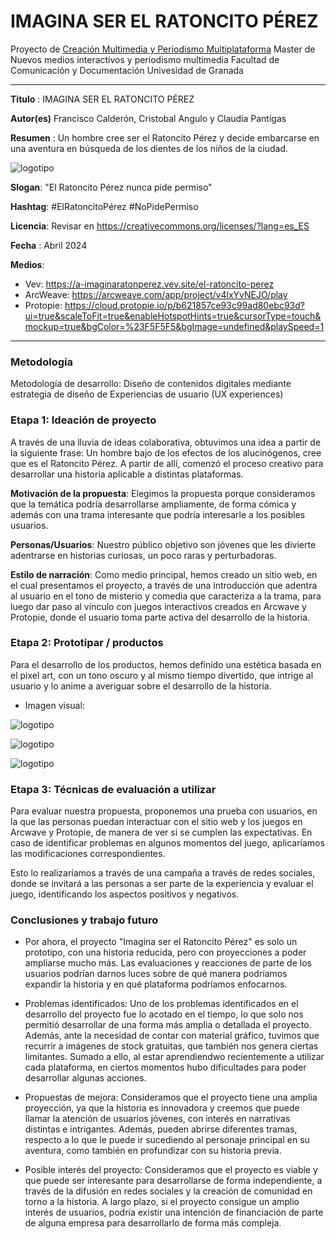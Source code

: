 # IMAGINA SER EL RATONCITO PÉREZ 

Proyecto de [Creación Multimedia y Periodismo Multiplataforma](https://github.com/mgea/PeriodismoMultimedia)
Master de Nuevos medios interactivos y periodismo multimedia
Facultad de Comunicación y Documentación
Univesidad de Granada  

----

**Titulo** : IMAGINA SER EL RATONCITO PÉREZ

**Autor(es)** Francisco Calderón, Cristobal Angulo y Claudia Pantigas 

**Resumen** : Un hombre cree ser el Ratoncito Pérez y decide embarcarse en una aventura en búsqueda de los dientes de los niños de la ciudad.

![logotipo](https://iili.io/J8YIUHN.jpg)

**Slogan**: "El Ratoncito Pérez nunca pide permiso"

**Hashtag**: #ElRatoncitoPérez #NoPidePermiso

**Licencia**:  Revisar en https://creativecommons.org/licenses/?lang=es_ES

**Fecha** : Abril 2024

**Medios**:


* Vev: https://a-imaginaratonperez.vev.site/el-ratoncito-perez
* ArcWeave: https://arcweave.com/app/project/v4lxYvNEJO/play
* Protopie: https://cloud.protopie.io/p/b621857ce93c99ad80ebc93d?ui=true&scaleToFit=true&enableHotspotHints=true&cursorType=touch&mockup=true&bgColor=%23F5F5F5&bgImage=undefined&playSpeed=1

--- 

### Metodología

Metodología de desarrollo: Diseño de contenidos digitales mediante estrategia de diseño de Experiencias de usuario (UX experiences) 

### Etapa 1: Ideación de proyecto 

A través de una lluvia de ideas colaborativa, obtuvimos una idea a partir de la siguiente frase: Un hombre bajo de los efectos de los alucinógenos, cree que es el Ratoncito Pérez. A partir de allí, comenzó el proceso creativo para desarrollar una historia aplicable a distintas plataformas. 

**Motivación de la propuesta**: Elegimos la propuesta porque consideramos que la temática podría desarrollarse ampliamente, de forma cómica y además con una trama interesante que podría interesarle a los posibles usuarios. 

**Personas/Usuarios**: Nuestro público objetivo son jóvenes que les divierte adentrarse en historias curiosas, un poco raras y perturbadoras.

**Estilo de narración**: Como medio principal, hemos creado un sitio web, en el cual presentamos el proyecto, a través de una introducción que adentra al usuario en el tono de misterio y comedia que caracteriza a la trama, para luego dar paso al vínculo con juegos interactivos creados en Arcwave y Protopie, donde el usuario toma parte activa del desarrollo de la historia. 


### Etapa 2: Prototipar / productos 

Para el desarrollo de los productos, hemos definido una estética basada en el pixel art, con un tono oscuro y al mismo tiempo divertido, que intrige al usuario y lo anime a averiguar sobre el desarrollo de la historia. 

* Imagen visual:

![logotipo](https://storage.googleapis.com/media.arcweave.com/ProdServer/projects/v4lxYvNEJO/images/1713116634_661c15da38197.png)

![logotipo](https://storage.googleapis.com/media.arcweave.com/ProdServer/projects/v4lxYvNEJO/images/1713117259_661c184b099f3.png)

![logotipo](https://storage.googleapis.com/media.arcweave.com/ProdServer/projects/v4lxYvNEJO/images/1713116941_661c170d72bc1.jpeg)


### Etapa 3: Técnicas de evaluación a utilizar

Para evaluar nuestra propuesta, proponemos una prueba con usuarios, en la que las personas puedan interactuar con el sitio web y los juegos en Arcwave y Protopie, de manera de ver si se cumplen las expectativas. En caso de identificar problemas en algunos momentos del juego, aplicaríamos las modificaciones correspondientes. 

Esto lo realizaríamos a través de una campaña a través de redes sociales, donde se invitará a las personas a ser parte de la experiencia y evaluar el juego, identificando los aspectos positivos y negativos. 


### Conclusiones y trabajo futuro

* Por ahora, el proyecto "Imagina ser el Ratoncito Pérez" es solo un prototipo, con una historia reducida, pero con proyecciones a poder ampliarse mucho más. Las evaluaciones y reacciones de parte de los usuarios podrían darnos luces sobre de qué manera podríamos expandir la historia y en qué plataforma podríamos enfocarnos. 
  
* Problemas identificados: Uno de los problemas identificados en el desarrollo del proyecto fue lo acotado en el tiempo, lo que solo nos permitió desarrollar de una forma más amplia o detallada el proyecto. Además, ante la necesidad de contar con material gráfico, tuvimos que recurrir a imágenes de stock gratuitas, que también nos genera ciertas limitantes. Sumado a ello, al estar aprendiendwo recientemente a utilizar cada plataforma, en ciertos momentos hubo dificultades para poder desarrollar algunas acciones. 

* Propuestas de mejora: Consideramos que el proyecto tiene una amplia proyección, ya que la historia es innovadora y creemos que puede llamar la atención de usuarios jóvenes, con interés en narrativas distintas e intrigantes. Además, pueden abrirse diferentes tramas, respecto a lo que le puede ir sucediendo al personaje principal en su aventura, como también en profundizar con su historia previa. 
  
* Posible interés del proyecto: Consideramos que el proyecto es viable y que puede ser interesante para desarrollarse de forma independiente, a través de la difusión en redes sociales y la creación de comunidad en torno a la historia. A largo plazo, si el proyecto consigue un amplio interés de usuarios, podría existir una intención de financiación de parte de alguna empresa para desarrollarlo de forma más compleja. 


